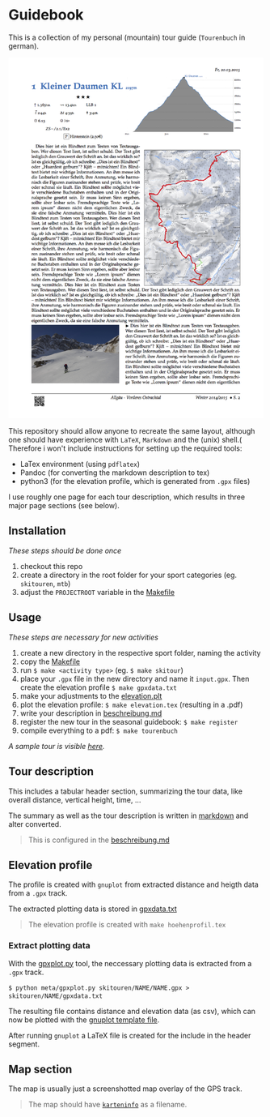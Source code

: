 # Guidebook
This is a collection of my personal (mountain) tour guide (`Tourenbuch` in
german).

![Tourenbuch Latex guidebook](docs/tourenbuch.sample.png)

This repository should allow anyone to recreate the same layout, although one
should have experience with `LaTeX`, `Markdown` and the (unix) shell.(
Therefore i won't include instructions for setting up the required tools:
  * LaTex environment (using `pdflatex`)
  * Pandoc (for converting the markdown description to tex)
  * python3 (for the elevation profile, which is generated from `.gpx` files)

I use roughly one page for each tour description, which results in three major
page sections (see below).

## Installation
*These steps should be done once*

1. checkout this repo
2. create a directory in the root folder for your sport categories
(eg. `skitouren`, `mtb`)
3. adjust the `PROJECTROOT` variable in the [Makefile](meta/vorlagen/Makefile)

## Usage
*These steps are necessary for new activities*

1. create a new directory in the respective sport folder, naming the activity
2. copy the [Makefile](meta/vorlagen/Makefile)
3. run `$ make <activity type>` (eg. `$ make skitour`)
4. place your `.gpx` file in the new directory and name it `input.gpx`.
Then create the elevation profile `$ make gpxdata.txt`
5. make your adjustments to the [elevation.plt](meta/vorlagen/mtb/elevation.plt)
6. plot the elevation profile: `$ make elevation.tex` (resulting in a .pdf)
7. write your description in [beschreibung.md](skitouren/kl.daumen-20.03.2015/beschreibung.md)
8. register the new tour in the seasonal guidebook: `$ make register`
9. compile everything to a pdf: `$ make tourenbuch`

*A sample tour is visible [here](skitouren/kl.daumen-20.03.2015/).*
## Tour description
This includes a tabular header section, summarizing the tour data, like
overall distance, vertical height, time, ...

The summary as well as the tour description is written in
[markdown](https://en.wikipedia.org/wiki/Markdown) and alter converted.

> This is configured in the [beschreibung.md](skitouren/kl.daumen-20.03.2015/beschreibung.md)

## Elevation profile
The profile is created with `gnuplot` from extracted distance and heigth data
from a `.gpx` track.

The extracted plotting data is stored in [gpxdata.txt](skitouren/kl.daumen-20.03.2015/gpxdata.txt)

> The elevation profile is created with `make hoehenprofil.tex`

### Extract plotting data
With the [gpxplot.py](meta/gpxplot.py) tool, the neccessary plotting data is
extracted from a `.gpx` track.

```
$ python meta/gpxplot.py skitouren/NAME/NAME.gpx > skitouren/NAME/gpxdata.txt
```

The resulting file contains distance and elevation data (as csv), which can now be
plotted with the [gnuplot template file](skitouren/kl.daumen-20.03.2015/hoehenprofil.plt).

After running `gnuplot` a LaTeX file is created for the include in the
header segment.

## Map section
The map is usually just a screenshotted map overlay of the GPS track.

> The map should have [`karteninfo`](skitoren/kl.daumen-20.03.2015/karteninfo.png)
as a filename.
